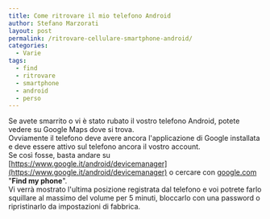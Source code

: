 ```yaml
---
title: Come ritrovare il mio telefono Android
author: Stefano Marzorati
layout: post
permalink: /ritrovare-cellulare-smartphone-android/
categories:
  - Varie
tags:
  - find
  - ritrovare
  - smartphone
  - android
  - perso
---
```

Se avete smarrito o vi è stato rubato il vostro telefono Android, potete vedere su Google Maps dove si trova.   
Ovviamente il telefono deve avere ancora l'applicazione di Google installata e deve essere attivo sul telefono ancora il vostro account.   
Se così fosse, basta andare su [https://www.google.it/android/devicemanager](https://www.google.it/android/devicemanager) o cercare con [google.com](http://www.google.com) "**Find my phone**".   
Vi verrà mostrato l'ultima posizione registrata dal telefono e voi potrete farlo squillare al massimo del volume per 5 minuti, bloccarlo con una password o ripristinarlo da impostazioni di fabbrica.
